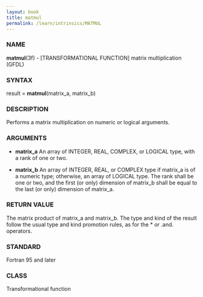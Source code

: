 ```yaml
---
layout: book
title: matmul
permalink: /learn/intrinsics/MATMUL
---
```

### NAME

**matmul**(3f) - \[TRANSFORMATIONAL FUNCTION\] matrix multiplication
(GFDL)

### SYNTAX

result = **matmul**(matrix\_a, matrix\_b)

### DESCRIPTION

Performs a matrix multiplication on numeric or logical arguments.

### ARGUMENTS

  - **matrix\_a**
    An array of INTEGER, REAL, COMPLEX, or LOGICAL type, with a rank of
    one or two.

  - **matrix\_b**
    An array of INTEGER, REAL, or COMPLEX type if matrix\_a is of a
    numeric type; otherwise, an array of LOGICAL type. The rank shall be
    one or two, and the first (or only) dimension of matrix\_b shall be
    equal to the last (or only) dimension of matrix\_a.

### RETURN VALUE

The matrix product of matrix\_a and matrix\_b. The type and kind of the
result follow the usual type and kind promotion rules, as for the \* or
.and. operators.

### STANDARD

Fortran 95 and later

### CLASS

Transformational function
